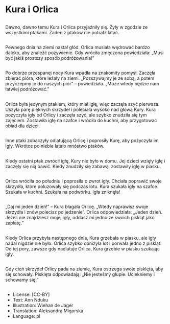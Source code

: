 # Kura i Orlica

##
Dawno, dawno temu Kura i Orlica przyjaźniły się. Żyły w zgodzie ze wszystkimi ptakami. Żaden z ptaków nie potrafił latać.

##
Pewnego dnia na ziemi nastał głód. Orlica musiała wędrować bardzo daleko, aby znaleźć pożywienie. Gdy wróciła zmęczona powiedziała: „Musi być jakiś prostszy sposób podróżowania!”

##
Po dobrze przespanej nocy Kura wpadła na znakomity pomysł. Zaczęła zbierać pióra, które leżały na ziemi. „Pozszywajmy je ze sobą, a potem przyczepmy je do naszych piór” – powiedziała. „Może wtedy będzie nam łatwiej podróżować.”

##
Orlica była jedynym ptakiem, który miał igłę, więc zaczęła szyć pierwsza. Uszyła parę pięknych skrzydeł i poleciała wysoko nad głową Kury. Kura pożyczyła igły od Orlicy i zaczęła szyć, ale szybko znudziła się tym zajęciem. Zostawiła igłę na szafce i wróciła do kuchni, aby przygotować obiad dla dzieci.

##
Inne ptaki zobaczyły odlatującą Orlicę i poprosiły Kurę, aby pożyczyła im igły. Wkrótce po niebie latało mnóstwo ptaków.

##
Kiedy ostatni ptak zwrócił igłę, Kury nie było w domu. Jej dzieci wzięły igłę i zaczęły się nią bawić. Kiedy znudziły się zabawą, zostawiły igłę w piasku.

##
Orlica wróciła po południu i poprosiła o zwrot igły. Chciała poprawić swoje skrzydła, które poluzowały się podczas lotu. Kura szukała igły na szafce. Szukała w kuchni. Szukała na podwórku. Igła zniknęła!

##
„Daj mi jeden dzień!” – Kura błagała Orlicę. „Wtedy naprawisz swoje skrzydła i znów polecisz po jedzenie”. Orlica odpowiedziała: „Jeden dzień. Jeżeli nie znajdziesz mojej igły, oddasz mi jedno ze swoich piskląt jako zapłatę.”

##
Kiedy Orlica przybyła następnego dnia, Kura grzebała w piasku, ale igły nadal nigdzie nie było. Orlica szybko obniżyła lot i porwała jedno z piskląt. Od tej pory, zawsze gdy nadlatuje Orlica, Kura grzebie w piasku szukając igły.

##
Gdy cień skrzydeł Orlicy pada na ziemię, Kura ostrzega swoje pisklęta, aby się schowały. Pisklęta odpowiadają: „Nie jesteśmy głupie. Uciekniemy i schowamy się!”

##
* License: [CC-BY]
* Text: Ann Nduku
* Illustration: Wiehan de Jager
* Translation: Aleksandra Migorska
* Language: pl
